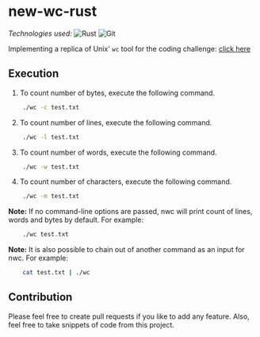 # new-wc-rust

*Technologies used:* ![Rust](https://img.shields.io/badge/rust-%23000000.svg?style=for-the-badge&logo=rust&logoColor=white) ![Git](https://img.shields.io/badge/git-%23F05033.svg?style=for-the-badge&logo=git&logoColor=white)

Implementing a replica of Unix' `wc` tool for the coding challenge: [click here](https://codingchallenges.fyi/challenges/challenge-wc)

## Execution

1. To count number of bytes, execute the following command.

```bash
    ./wc -c test.txt
```

2. To count number of lines, execute the following command.

```bash
    ./wc -l test.txt
```

3. To count number of words, execute the following command.

```bash
    ./wc -w test.txt
```

4. To count number of characters, execute the following command.

```bash
    ./wc -m test.txt
```

**Note:** If no command-line options are passed, nwc will print count of lines, words and bytes by default. For example:

```bash
    ./wc test.txt
```

**Note:** It is also possible to chain out of another command as an input for nwc. For example:

```bash
    cat test.txt | ./wc
```

## Contribution

Please feel free to create pull requests if you like to add any feature. Also, feel free to take snippets of code from this project.